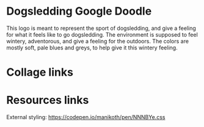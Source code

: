 # Dogsledding Google Doodle
This logo is meant to represent the sport of dogsledding, and give a feeling for what it feels like to go dogsledding. The environment is supposed to feel wintery, adventorous, and give a feeling for the outdoors. The colors are mostly soft, pale blues and greys, to help give it this wintery feeling.
# Collage links

# Resources links
External styling: https://codepen.io/manikoth/pen/NNNBYe.css
